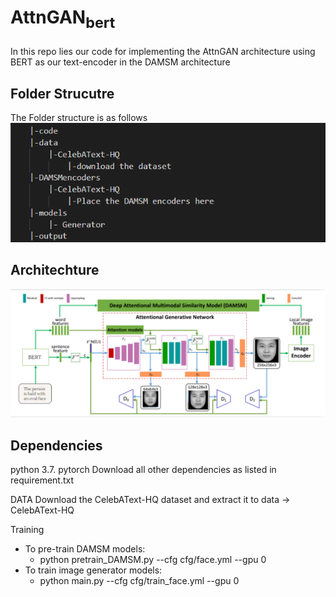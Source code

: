# AttnGAN<sub>bert<sub>
In this repo lies our code for implementing the AttnGAN architecture using BERT as our text-encoder in the DAMSM architecture

## Folder Strucutre
The Folder structure is as follows
![Folder Structure](images/Folder%20Strcuture.PNG)

## Architechture
![Image text](images/Architecture.PNG)
## Dependencies
python 3.7.
pytorch
Download all other dependencies as listed in requirement.txt

DATA
Download the CelebAText-HQ dataset and extract it to data -> CelebAText-HQ

Training
- To pre-train DAMSM models:
	+ python pretrain_DAMSM.py --cfg cfg/face.yml --gpu 0
- To train image generator models: 
	+ python main.py --cfg cfg/train_face.yml --gpu 0

